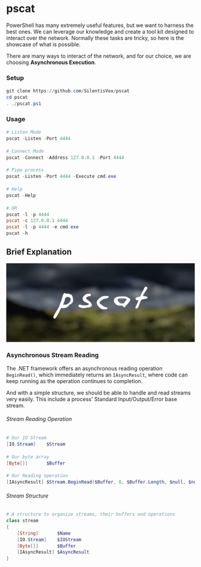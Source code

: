 # pscat

PowerShell has many extremely useful features, but we want to harness the best ones. We can leverage our knowledge and create a tool kit designed to interact over the network. Normally these tasks are tricky, so here is the showcase of what is possible.

There are many ways to interact of the network, and for our choice, we are choosing **Asynchronous Execution**.

### **Setup**

```powershell
git clone https://github.com/SilentisVox/pscat
cd pscat
. ./pscat.ps1
```

### **Usage**

```powershell
# Listen Mode
pscat -Listen -Port 4444

# Connect Mode
pscat -Connect -Address 127.0.0.1 -Port 4444

# Pipe process
pscat -Listen -Port 4444 -Execute cmd.exe

# Help
pscat -Help

# OR
pscat -l -p 4444
pscat -c 127.0.0.1 4444
pscat -l -p 4444 -e cmd.exe
pscat -h
```

## **Brief Explanation**

![pscat](assets/pscat.jpg)

### **Asynchronous Stream Reading**

The .NET framework offers an asynchronous reading operation `BeginRead()`, which immediately returns an `IAsyncResult`, where code can keep running as the operation continues to completion.

And with a simple structure, we should be able to handle and read streams very easily. This include a process' Standard Input/Output/Error base stream.

###### Stream Reading Operation

```powershell
# Our IO Stream
[IO.Stream]    $Stream

# Our byte array
[Byte[]]       $Buffer

# Our Reading operation
[IAsyncResult] $Stream.BeginRead($Buffer, 0, $Buffer.Length, $null, $null)
```

###### Stream Structure

```powershell
# A structure to organize streams, their buffers and operations
class stream
{
    [String]       $Name
    [IO.Stream]    $IOStream
    [Byte[]]       $Buffer
    [IAsyncResult] $AsyncResult
}
```
